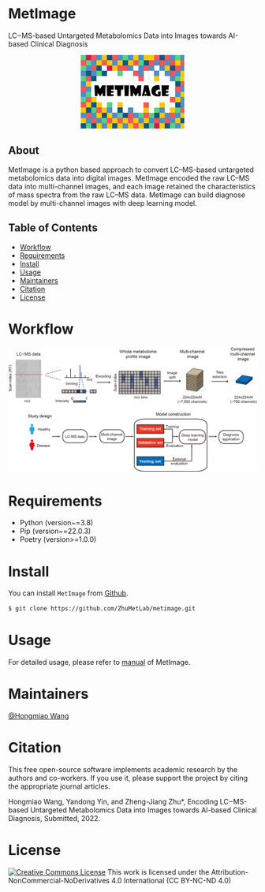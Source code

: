 # MetImage

LC−MS-based Untargeted Metabolomics Data into Images towards AI-based Clinical Diagnosis


<div align=center><img src="LOGO.png"></div>

## About
MetImage is a python based approach to convert LC–MS-based untargeted metabolomics data into digital images. MetImage encoded the raw LC–MS data into multi-channel images, and each image retained the characteristics of mass spectra from the raw LC–MS data. MetImage can build diagnose model by multi-channel images with deep learning model.

## Table of Contents
- [Workflow](#workflow)
- [Requirements](#Requirements)
- [Install](#install)
- [Usage](#usage)
- [Maintainers](#maintainers)
- [Citation](#Citation)
- [License](#license)

# Workflow
<div align=center><img src="Workflow.png"></div>

# Requirements
- Python (version~=3.8)
- Pip (version~=22.0.3)
- Poetry (version>=1.0.0)

# Install
You can install `MetImage` from [Github](https://github.com/ZhuMetLab/metimage).

```sh
$ git clone https://github.com/ZhuMetLab/metimage.git
```

# Usage
For detailed usage, please refer to [manual](manual.ipynb) of MetImage.

# Maintainers
[@Hongmiao Wang](https://github.com/waterom)

# Citation
This free open-source software implements academic research by the authors and co-workers. If you use it, please support the project by citing the appropriate journal articles.

Hongmiao Wang, Yandong Yin, and Zheng-Jiang Zhu*, Encoding LC−MS-based Untargeted Metabolomics Data into Images towards AI-based Clinical Diagnosis, Submitted, 2022.

# License
<a rel="license" href="https://creativecommons.org/licenses/by-nc-nd/4.0/"><img alt="Creative Commons License" style="border-width:0" src="https://i.creativecommons.org/l/by-nc-nd/4.0/88x31.png" /></a> 
This work is licensed under the Attribution-NonCommercial-NoDerivatives 4.0 International (CC BY-NC-ND 4.0)
